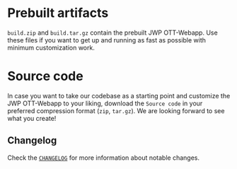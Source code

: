 # Prebuilt artifacts

`build.zip` and `build.tar.gz` contain the prebuilt JWP OTT-Webapp. 
Use these files if you want to get up and running as fast as possible with minimum customization work.

# Source code

In case you want to take our codebase as a starting point and customize the JWP OTT-Webapp to your liking, 
download the `Source code` in your preferred compression format (`zip`, `tar.gz`). 
We are looking forward to see what you create!

## Changelog

Check the [`CHANGELOG`](../CHANGELOG.md) for more information about notable changes.
